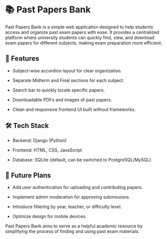 # 📚 Past Papers Bank

Past Papers Bank is a simple web application designed to help students access and organize past exam papers with ease. It provides a centralized platform where university students can quickly find, view, and download exam papers for different subjects, making exam preparation more efficient.

## 🔑 Features

- Subject-wise accordion layout for clear organization.

- Separate Midterm and Final sections for each subject.

- Search bar to quickly locate specific papers.

- Downloadable PDFs and images of past papers.

- Clean and responsive frontend UI built without frameworks.

## 🛠 Tech Stack

- Backend: Django (Python)

- Frontend: HTML, CSS, JavaScript

- Database: SQLite (default, can be switched to PostgreSQL/MySQL)

## 🚀 Future Plans

- Add user authentication for uploading and contributing papers.

- Implement admin moderation for approving submissions.

- Introduce filtering by year, teacher, or difficulty level.

- Optimize design for mobile devices.

Past Papers Bank aims to serve as a helpful academic resource by simplifying the process of finding and using past exam materials.
